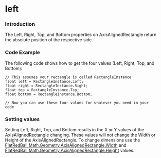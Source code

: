 # left

### Introduction

The Left, Right, Top, and Bottom properties on AxisAlignedRectangle return the absolute position of the respective side.

### Code Example

The following code shows how to get the four values (Left, Right, Top, and Bottom):

```
// This assumes your rectangle is called RectangleInstance
float left = RectangleInstance.Left;
float right = RectangleInstance.Right;
float top = RectangleInstance.Top;
float bottom = RectangleInstance.Bottom;

// Now you can use these four values for whatever you need in your code
```

### Setting values

Setting Left, Right, Top, and Bottom results in the X or Y values of the AxisAlignedRectangle changing. These values will not change the Width or Height of the AxisAlignedRectangle. To change dimensions use the [FlatRedBall.Math.Geometry.AxisAlignedRectangle.Width](../../../../../../frb/docs/index.php) and [FlatRedBall.Math.Geometry.AxisAlignedRectangle.Height](../../../../../../frb/docs/index.php) values.

